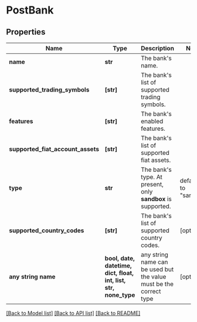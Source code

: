 # PostBank


## Properties
Name | Type | Description | Notes
------------ | ------------- | ------------- | -------------
**name** | **str** | The bank&#39;s name. | 
**supported_trading_symbols** | **[str]** | The bank&#39;s list of supported trading symbols. | 
**features** | **[str]** | The bank&#39;s enabled features. | 
**supported_fiat_account_assets** | **[str]** | The bank&#39;s list of supported fiat assets. | 
**type** | **str** | The bank&#39;s type. At present, only **sandbox** is supported. | defaults to "sandbox"
**supported_country_codes** | **[str]** | The bank&#39;s list of supported country codes. | [optional] 
**any string name** | **bool, date, datetime, dict, float, int, list, str, none_type** | any string name can be used but the value must be the correct type | [optional]

[[Back to Model list]](../README.md#documentation-for-models) [[Back to API list]](../README.md#documentation-for-api-endpoints) [[Back to README]](../README.md)


